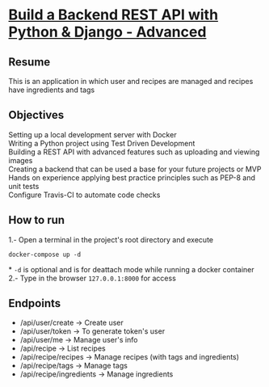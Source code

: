 # [Build a Backend REST API with Python & Django - Advanced](https://www.udemy.com/course/django-python-advanced/)
## Resume
This is an application in which user and recipes are managed and recipes have ingredients and tags

## Objectives
Setting up a local development server with Docker  
Writing a Python project using Test Driven Development  
Building a REST API with advanced features such as uploading and viewing images  
Creating a backend that can be used a base for your future projects or MVP  
Hands on experience applying best practice principles such as PEP-8 and unit tests  
Configure Travis-CI to automate code checks  

## How to run
1.- Open a terminal in the project's root directory and execute 
```
docker-compose up -d
```
\* ```-d``` is optional and is for deattach mode while running a docker container  
2.- Type in the browser ```127.0.0.1:8000``` for access

## Endpoints
- /api/user/create -> Create user
- /api/user/token -> To generate token's user
- /api/user/me -> Manage user's info
- /api/recipe -> List recipes
- /api/recipe/recipes -> Manage recipes (with tags and ingredients)
- /api/recipe/tags -> Manage tags
- /api/recipe/ingredients -> Manage ingredients
